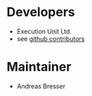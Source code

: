 # Developers

* Execution Unit Ltd.
* see [github contributors](https://github.com/brean/python-txtrpacker/graphs/contributors)

# Maintainer

* Andreas Bresser
